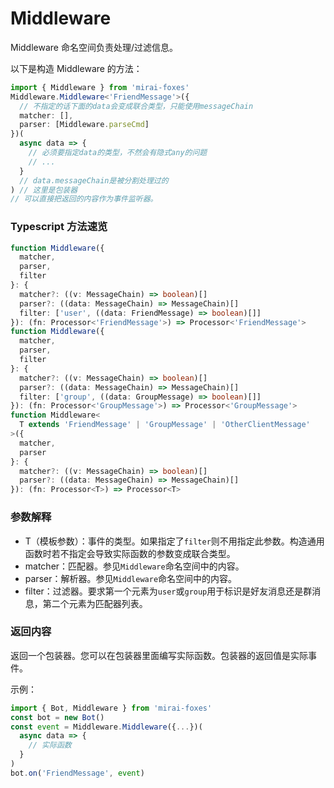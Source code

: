 # Middleware

Middleware 命名空间负责处理/过滤信息。

以下是构造 Middleware 的方法：

```typescript
import { Middleware } from 'mirai-foxes'
Middleware.Middleware<'FriendMessage'>({
  // 不指定的话下面的data会变成联合类型，只能使用messageChain
  matcher: [],
  parser: [Middleware.parseCmd]
})(
  async data => {
    // 必须要指定data的类型，不然会有隐式any的问题
    // ...
  }
  // data.messageChain是被分割处理过的
) // 这里是包装器
// 可以直接把返回的内容作为事件监听器。
```

### Typescript 方法速览

```typescript
function Middleware({
  matcher,
  parser,
  filter
}: {
  matcher?: ((v: MessageChain) => boolean)[]
  parser?: ((data: MessageChain) => MessageChain)[]
  filter: ['user', ((data: FriendMessage) => boolean)[]]
}): (fn: Processor<'FriendMessage'>) => Processor<'FriendMessage'>
function Middleware({
  matcher,
  parser,
  filter
}: {
  matcher?: ((v: MessageChain) => boolean)[]
  parser?: ((data: MessageChain) => MessageChain)[]
  filter: ['group', ((data: GroupMessage) => boolean)[]]
}): (fn: Processor<'GroupMessage'>) => Processor<'GroupMessage'>
function Middleware<
  T extends 'FriendMessage' | 'GroupMessage' | 'OtherClientMessage'
>({
  matcher,
  parser
}: {
  matcher?: ((v: MessageChain) => boolean)[]
  parser?: ((data: MessageChain) => MessageChain)[]
}): (fn: Processor<T>) => Processor<T>
```

### 参数解释

- T（模板参数）：事件的类型。如果指定了`filter`则不用指定此参数。构造通用函数时若不指定会导致实际函数的参数变成联合类型。
- matcher：匹配器。参见`Middleware`命名空间中的内容。
- parser：解析器。参见`Middleware`命名空间中的内容。
- filter：过滤器。要求第一个元素为`user`或`group`用于标识是好友消息还是群消息，第二个元素为匹配器列表。

### 返回内容

返回一个包装器。您可以在包装器里面编写实际函数。包装器的返回值是实际事件。

示例：

```ts
import { Bot, Middleware } from 'mirai-foxes'
const bot = new Bot()
const event = Middleware.Middleware({...})(
  async data => {
    // 实际函数
  }
)
bot.on('FriendMessage', event)
```
